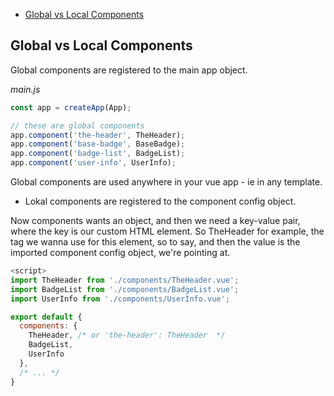 

- [Global vs Local Components](#global-vs-local-components)




## Global vs Local Components

Global components are registered to the main app object.

*main.js*
```js
const app = createApp(App);

// these are global components
app.component('the-header', TheHeader);
app.component('base-badge', BaseBadge);
app.component('badge-list', BadgeList);
app.component('user-info', UserInfo);
```

Global components are used anywhere in your vue app - ie in any template.

- Lokal components are registered to the component config object.

Now components wants an object, and then we need a key-value pair, where the key is our custom HTML element. So TheHeader for example, the tag we wanna use for this element, so to say, and then the value is the imported component config object, we're pointing at.

```js
<script>
import TheHeader from './components/TheHeader.vue';
import BadgeList from './components/BadgeList.vue';
import UserInfo from './components/UserInfo.vue';

export default {
  components: {
    TheHeader, /* or 'the-header': TheHeader  */
    BadgeList,
    UserInfo
  },
  /* ... */
}
```



